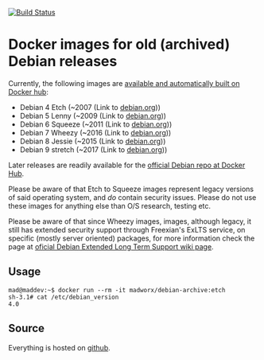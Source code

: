 [![Build Status](https://travis-ci.org/madworx/docker-debian-archive.svg?branch=master)](https://travis-ci.org/madworx/docker-debian-archive)

# Docker images for old (archived) Debian releases

Currently, the following images are [available and automatically built on Docker hub](https://hub.docker.com/r/madworx/debian-archive/):

  * Debian 4 Etch    (~2007 (Link to [debian.org](https://www.debian.org/releases/etch/)))
  * Debian 5 Lenny   (~2009 (Link to [debian.org](https://www.debian.org/releases/lenny/)))
  * Debian 6 Squeeze (~2011 (Link to [debian.org](https://www.debian.org/releases/squeeze/)))
  * Debian 7 Wheezy  (~2016 (Link to [debian.org](https://www.debian.org/releases/wheezy/)))
  * Debian 8 Jessie  (~2015 (Link to [debian.org](https://www.debian.org/releases/jessie/)))
  * Debian 9 stretch (~2017 (Link to [debian.org](https://www.debian.org/releases/stretch/)))

Later releases are readily available for the [official Debian repo at Docker Hub](https://hub.docker.com/_/debian/).

Please  be  aware of  that  Etch to Squeeze images  represent  legacy
versions  of   said  operating  system,  and   *do*  contain  security
issues. Please  do not  use these  images for  anything else  than O/S
research, testing etc.

Please  be  aware of  that  since Wheezy images, images, although legacy, 
it still has extended security support through Freexian's ExLTS service, 
on specific (mostly server oriented) packages, for more information check 
the page at [oficial Debian Extended Long Term Support wiki page](https://wiki.debian.org/LTS/Extended).

## Usage

```
mad@maddev:~$ docker run --rm -it madworx/debian-archive:etch
sh-3.1# cat /etc/debian_version
4.0
```

## Source

Everything is hosted on [github](https://github.com/madworx/docker-debian-archive).
